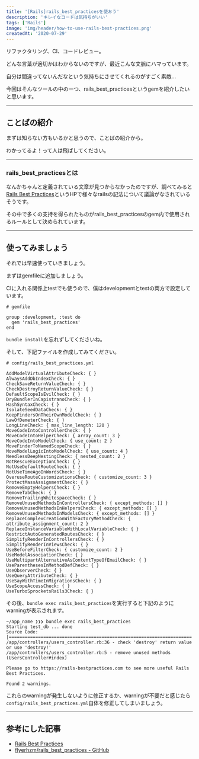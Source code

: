 ```yaml
---
title: '[Rails]rails_best_practicesを使おう'
description: 'キレイなコードは気持ちがいい'
tags: ['Rails']
image: 'img/header/how-to-use-rails-best-practices.png'
createdAt: '2020-07-29'
---
```


リファクタリング、CI、コードレビュー。

どんな言葉が適切かはわからないのですが、最近こんな文脈にハマっています。

自分は間違ってないんだなという気持ちにさせてくれるのがすごく素敵…

今回はそんなツールの中の一つ、rails_best_practicesというgemを紹介したいと思います。

-------

<!--more-->

## ことばの紹介

まずは知らない方もいるかと思うので、ことばの紹介から。

わかってるよ！って人は飛ばしてください。

-------

### rails_best_practicesとは

なんかちゃんと定義されている文章が見つからなかったのですが、調べてみると[Rails Best Practices](https://rails-bestpractices.com/)というHPで様々なrailsの記法について議論がなされているそうです。

その中で多くの支持を得られたものがrails_best_practicesのgem内で使用されるルールとして決められています。

-------

## 使ってみましょう

それでは早速使っていきましょう。

まずはgemfileに追加しましょう。

CIに入れる関係上testでも使うので、僕はdevelopmentとtestの両方で設定しています。

```
# gemfile

group :development, :test do
  gem 'rails_best_practices'
end

```

`bundle install`を忘れずしてくださいね。

そして、下記ファイルを作成してみてください。

```
# config/rails_best_practices.yml

AddModelVirtualAttributeCheck: { }
AlwaysAddDbIndexCheck: { }
CheckSaveReturnValueCheck: { }
CheckDestroyReturnValueCheck: { }
DefaultScopeIsEvilCheck: { }
DryBundlerInCapistranoCheck: { }
HashSyntaxCheck: { }
IsolateSeedDataCheck: { }
KeepFindersOnTheirOwnModelCheck: { }
LawOfDemeterCheck: { }
LongLineCheck: { max_line_length: 120 }
MoveCodeIntoControllerCheck: { }
MoveCodeIntoHelperCheck: { array_count: 3 }
MoveCodeIntoModelCheck: { use_count: 2 }
MoveFinderToNamedScopeCheck: { }
MoveModelLogicIntoModelCheck: { use_count: 4 }
NeedlessDeepNestingCheck: { nested_count: 2 }
NotRescueExceptionCheck: { }
NotUseDefaultRouteCheck: { }
NotUseTimeAgoInWordsCheck: { }
OveruseRouteCustomizationsCheck: { customize_count: 3 }
ProtectMassAssignmentCheck: { }
RemoveEmptyHelpersCheck: { }
RemoveTabCheck: { }
RemoveTrailingWhitespaceCheck: { }
RemoveUnusedMethodsInControllersCheck: { except_methods: [] }
RemoveUnusedMethodsInHelpersCheck: { except_methods: [] }
RemoveUnusedMethodsInModelsCheck: { except_methods: [] }
ReplaceComplexCreationWithFactoryMethodCheck: { attribute_assignment_count: 2 }
ReplaceInstanceVariableWithLocalVariableCheck: { }
RestrictAutoGeneratedRoutesCheck: { }
SimplifyRenderInControllersCheck: { }
SimplifyRenderInViewsCheck: { }
UseBeforeFilterCheck: { customize_count: 2 }
UseModelAssociationCheck: { }
UseMultipartAlternativeAsContentTypeOfEmailCheck: { }
UseParenthesesInMethodDefCheck: { }
UseObserverCheck: { }
UseQueryAttributeCheck: { }
UseSayWithTimeInMigrationsCheck: { }
UseScopeAccessCheck: { }
UseTurboSprocketsRails3Check: { }

```

その後、`bundle exec rails_best_practices`を実行すると下記のようにwarningが表示されます。

```
~/app_name ❯❯❯ bundle exec rails_best_practices
Starting test_db ... done
Source Code: |=====================================================================|
/app/controllers/users_controller.rb:36 - check 'destroy' return value or use 'destroy!'
/app/controllers/users_controller.rb:5 - remove unused methods (UsersController#index)

Please go to https://rails-bestpractices.com to see more useful Rails Best Practices.

Found 2 warnings.

```

これらのwarningが発生しないように修正するか、warningが不要だと感じたら`config/rails_best_practices.yml`自体を修正してしまいましょう。

-------

## 参考にした記事

- [Rails Best Practices](https://rails-bestpractices.com/)
- [flyerhzm/rails_best_practices - GitHub](https://github.com/flyerhzm/rails_best_practices)
